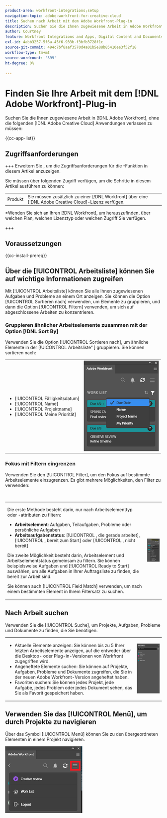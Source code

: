 ```yaml
---
product-area: workfront-integrations;setup
navigation-topic: adobe-workfront-for-creative-cloud
title: Suchen nach Arbeit mit dem Adobe Workfront-Plug-in
description: Suchen Sie die Ihnen zugewiesene Arbeit in Adobe Workfront, ohne Adobe Creative Cloud-Programme verlassen zu müssen.
author: Courtney
feature: Workfront Integrations and Apps, Digital Content and Documents
exl-id: 4abb3257-5f6a-45f6-933b-f3bfb3728f1c
source-git-commit: 494c7bf8aaf3570d4a01b5e88b85410ee3f52f18
workflow-type: tm+mt
source-wordcount: '399'
ht-degree: 0%

---
```


# Finden Sie Ihre Arbeit mit dem [!DNL Adobe Workfront]-Plug-in

Suchen Sie die Ihnen zugewiesene Arbeit in [!DNL Adobe Workfront], ohne die folgenden [!DNL Adobe Creative Cloud] Anwendungen verlassen zu müssen:

{{cc-app-list}}

## Zugriffsanforderungen

+++ Erweitern Sie , um die Zugriffsanforderungen für die -Funktion in diesem Artikel anzuzeigen.

Sie müssen über folgenden Zugriff verfügen, um die Schritte in diesem Artikel ausführen zu können:

<table style="table-layout:auto"> 
 <col> 
 <col> 
 <tbody> 
 <!-- <tr> 
   <td role="rowheader">[!DNL Adobe Workfront] plan*</td> 
   <td> <p>[!UICONTROL Pro] or higher</p> </td> 
  </tr> 
  <tr data-mc-conditions=""> 
   <td role="rowheader">[!DNL Adobe Workfront] license*</td> 
   <td> <p>[!UICONTROL Work] or [!UICONTROL Plan]</p> </td> 
  </tr> -->
  <tr> 
   <td role="rowheader">Produkt</td> 
   <td>Sie müssen zusätzlich zu einer [!DNL Workfront] über eine [!DNL Adobe Creative Cloud]-Lizenz verfügen.</td> 
  </tr> 
 </tbody> 
</table>

&#42;Wenden Sie sich an Ihren [!DNL Workfront], um herauszufinden, über welchen Plan, welchen Lizenztyp oder welchen Zugriff Sie verfügen.

+++

## Voraussetzungen

{{cc-install-prereq}}

## Über die [!UICONTROL Arbeitsliste] können Sie auf wichtige Informationen zugreifen

Mit [!UICONTROL Arbeitsliste] können Sie alle Ihnen zugewiesenen Aufgaben und Probleme an einem Ort anzeigen. Sie können die Option [!UICONTROL Sortieren nach] verwenden, um Elemente zu gruppieren, und dann die Option [!UICONTROL Filtern] verwenden, um sich auf abgeschlossene Arbeiten zu konzentrieren.

### Gruppieren ähnlicher Arbeitselemente zusammen mit der Option [!DNL Sort By]

Verwenden Sie die Option [!UICONTROL Sortieren nach], um ähnliche Elemente in der [!UICONTROL Arbeitsliste“ &#x200B;] gruppieren. Sie können sortieren nach:

<table style="table-layout:auto"> 
 <col> 
 <col> 
 <tbody> 
  <tr> 
   <td> 
    <ul> 
     <li>[!UICONTROL Fälligkeitsdatum]</li> 
     <li>[!UICONTROL Name]</li> 
     <li>[!UICONTROL Projektname]</li> 
     <li>[!UICONTROL Meine Priorität]</li> 
    </ul> </td> 
   <td> <img src="assets/copy-of-sort-by-350x606.png" style="width: 350;height: 606;"> </td> 
  </tr> 
 </tbody> 
</table>

### Fokus mit Filtern eingrenzen

Verwenden Sie den [!UICONTROL Filter], um den Fokus auf bestimmte Arbeitselemente einzugrenzen. Es gibt mehrere Möglichkeiten, den Filter zu verwenden:

 

<table style="table-layout:auto"> 
 <col> 
 <col> 
 <tbody> 
  <tr> 
   <td> <p>Die erste Methode besteht darin, nur nach Arbeitselementtyp oder -attributen zu filtern:</p> 
    <ul> 
     <li><strong>Arbeitselement</strong>: Aufgaben, Teilaufgaben, Probleme oder persönliche Aufgaben</li> 
     <li><strong>Arbeitsaufgabenstatus</strong>: [!UICONTROL , die gerade arbeitet], [!UICONTROL , bereit zum Start] oder [!UICONTROL , nicht bereit]</li> 
    </ul> <p>Die zweite Möglichkeit besteht darin, Arbeitselement und Arbeitselementstatus gemeinsam zu filtern. Sie können beispielsweise Aufgaben und [!UICONTROL Ready to Start] auswählen, um alle Aufgaben in Ihrer Auftragsliste zu finden, die bereit zur Arbeit sind.</p> <p>Sie können auch [!UICONTROL Field Match] verwenden, um nach einem bestimmten Element in Ihrem Filtersatz zu suchen. </p> </td> 
   <td> <img src="assets/copy-of-filter-p-350x603.png" style="width: 350;height: 603;"> </td> 
  </tr> 
 </tbody> 
</table>

## Nach Arbeit suchen

Verwenden Sie die [!UICONTROL Suche], um Projekte, Aufgaben, Probleme und Dokumente zu finden, die Sie benötigen.

<table style="table-layout:auto"> 
 <col> 
 <col> 
 <tbody> 
  <tr> 
   <td> 
    <ul> 
     <li>Aktuelle Elemente anzeigen: Sie können bis zu 5 Ihrer letzten Arbeitselemente anzeigen, auf die entweder über die Desktop- oder Plug-in-Versionen von Workfront zugegriffen wird.</li> 
     <li>Angeheftete Elemente suchen: Sie können auf Projekte, Aufgaben, Probleme und Dokumente zugreifen, die Sie in der neuen Adobe Workfront-Version angeheftet haben.</li> 
     <li>Favoriten suchen: Sie können jedes Projekt, jede Aufgabe, jedes Problem oder jedes Dokument sehen, das Sie als Favorit gespeichert haben.</li> 
    </ul> </td> 
   <td> <img src="assets/copy-of-search-p.png"> </td> 
  </tr> 
 </tbody> 
</table>

## Verwenden Sie das [!UICONTROL Menü], um durch Projekte zu navigieren

Über das Symbol [!UICONTROL Menü] können Sie zu den übergeordneten Elementen in einem Projekt navigieren.

![Zurück zur Arbeitsliste](assets/go-back-to-work-list-350x314.png)
